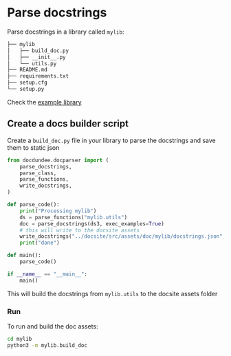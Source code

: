 # Parse docstrings

Parse docstrings in a library called `mylib`:

```bash
├── mylib
│   ├── build_doc.py
│   ├── __init__.py
│   └── utils.py
├── README.md
├── requirements.txt
├── setup.cfg
└── setup.py
```

Check the <a href="https://github.com/synw/docdundee/tree/main/example/pythonlib" target="_blank">example library</a>

## Create a docs builder script

Create a `build_doc.py` file in your library to parse the docstrings
and save them to static json

```python
from docdundee.docparser import (
    parse_docstrings,
    parse_class,
    parse_functions,
    write_docstrings,
)

def parse_code():
    print("Processing mylib")
    ds = parse_functions("mylib.utils")
    doc = parse_docstrings(ds3, exec_examples=True)
    # this will write to the docsite assets
    write_docstrings("../docsite/src/assets/doc/mylib/docstrings.json", doc, 4)
    print("done")

def main():
    parse_code()

if __name__ == "__main__":
    main()
```

This will build the docstrings from `mylib.utils` to the docsite assets
folder

### Run

To run and build the doc assets:

```bash
cd mylib
python3 -m mylib.build_doc
```